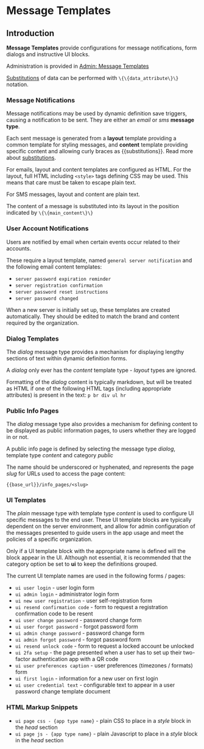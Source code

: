 # Message Templates

## Introduction

**Message Templates** provide configurations for message notifications, form dialogs and instructive UI blocks.

Administration is provided in [Admin: Message Templates](/admin/app_configurations)

[Substitutions](substitutions.md) of data can be performed with `\{\{data_attribute\}\}` notation.

### Message Notifications

Message notifications may be used by dynamic definition save triggers, causing a notification to be sent.
They are either an *email* or *sms* **message type**.

Each sent message is generated from a **layout** template providing a common template for styling messages,
and **content** template providing specific content and allowing curly braces as \{\{substitutions\}\}. Read more about [substitutions](../general/substitutions.md).

For emails, layout and content templates are configured as HTML. For the layout, full HTML including `<style>` tags
defining CSS may be used. This means that care must be taken to escape plain text.

For SMS messages, layout and content are plain text.

The content of a message is substituted into its layout in the position indicated by `\{\{main_content\}\}`

### User Account Notifications

Users are notified by email when certain events occur related to their accounts.

These require a layout template, named `general server notification` and the following email content templates:

- `server password expiration reminder`
- `server registration confirmation`
- `server password reset instructions`
- `server password changed`

When a new server is initially set up, these templates are created automatically. They should be edited to match the brand and content required by the organization.

### Dialog Templates

The *dialog* message type provides a mechanism for displaying lengthy sections of text within dynamic definition forms.

A *dialog* only ever has the *content* template type - *layout* types are ignored.

Formatting of the *dialog* content is typically markdown, but will be treated as HTML if one of the following HTML tags
(including appropriate attributes) is present in the text: `p br div ul hr`

### Public Info Pages

The *dialog* message type also provides a mechanism for defining content to be displayed as public information pages, to
users whether they are logged in or not.

A public info page is defined by selecting the message type *dialog*, template type *content* and category *public*

The name should be underscored or hyphenated, and represents the page *slug* for URLs used to access the page content:

`{{base_url}}/info_pages/<slug>`

### UI Templates

The *plain* message type with template type *content* is used to configure UI specific messages to the end user. These UI template
blocks are typically dependent on the server environment, and allow for admin configuration of the messages presented to guide
users in the app usage and meet the policies of a specific organization.

Only if a UI template block with the appropriate name is defined will the block appear in the UI. Although not essential, it is
recommended that the category option be set to **ui** to keep the definitions grouped.

The current UI template names are
used in the following forms / pages:

- `ui user login` - user login form
- `ui admin login` - administrator login form
- `ui new user registration` - user self-registration form
- `ui resend confirmation code` - form to request a registration confirmation code to be resent
- `ui user change password` - password change form
- `ui user forgot password` - forgot password form
- `ui admin change password` - password change form
- `ui admin forgot password` - forgot password form
- `ui resend unlock code` - form to request a locked account be unlocked
- `ui 2fa setup` - the page presented when a user has to set up their two-factor authentication app with a QR code
- `ui user preferences caption` - user preferences (timezones / formats) form
- `ui first login` - information for a new user on first login
- `ui user credential text` - configurable text to appear in a user password change template document

### HTML Markup Snippets

- `ui page css - {app type name}` - plain CSS to place in a *style* block in the *head* section
- `ui page js - {app type name}` - plain Javascript to place in a *style* block in the *head* section
